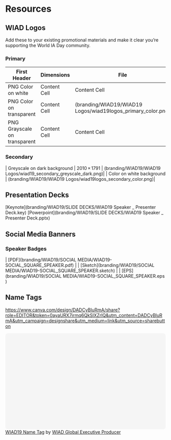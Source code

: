 # Resources

## WIAD Logos

Add these to your existing promotional materials and make it clear you’re supporting the World IA Day community.

### Primary


| First Header  | Dimensions | File  |
| ------------- | ------------- | ------------- |
| PNG Color on white  | Content Cell  | Content Cell  |
| PNG Color on transparent  | Content Cell  | (branding/WIAD19/WIAD19 Logos/wiad19logos_primary_color.png)  |
| PNG Grayscale on transparent  | Content Cell  | Content Cell  |

### Secondary

| Greyscale on dark background | 2010 × 1791 | (branding/WIAD19/WIAD19 Logos/wiad19_secondary_greyscale_dark.png)|
| Color on white background | (branding/WIAD19/WIAD19 Logos/wiad19logos_secondary_color.png)|

## Presentation Decks

[Keynote](branding/WIAD19/SLIDE DECKS/WIAD19 Speaker _ Presenter Deck.key)
[Powerpoint](branding/WIAD19/SLIDE DECKS/WIAD19 Speaker _ Presenter Deck.pptx)

## Social Media Banners

### Speaker Badges
| [PDF](branding/WIAD19/SOCIAL MEDIA/WIAD19-SOCIAL_SQUARE_SPEAKER.pdf) |
| [Sketch](branding/WIAD19/SOCIAL MEDIA/WIAD19-SOCIAL_SQUARE_SPEAKER.sketch) |
| [EPS](branding/WIAD19/SOCIAL MEDIA/WIAD19-SOCIAL_SQUARE_SPEAKER.eps )

## Name Tags

https://www.canva.com/design/DADCyBluRmA/share?role=EDITOR&token=0ayaURX7irmq6QkSlXZrlQ&utm_content=DADCyBluRmA&utm_campaign=designshare&utm_medium=link&utm_source=sharebutton

<div class="canva-embed" data-height-ratio="0.5882" data-design-id="DADCyBluRmA" style="padding:58.81999999999999% 5px 5px 5px;background:rgba(0,0,0,0.03);border-radius:8px;"></div>
<script async src="https://sdk.canva.com/v1/embed.js"></script><a href="https://www.canva.com/design/DADCyBluRmA/view?utm_content=DADCyBluRmA&utm_campaign=designshare&utm_medium=embeds&utm_source=link" target="_blank">WIAD19 Name Tag</a> by <a href="https://www.canva.com/producer95?utm_campaign=designshare&utm_medium=embeds&utm_source=link" target="_blank">WIAD Global Executive Producer</a>
